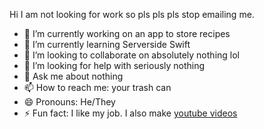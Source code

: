 Hi I am not looking for work so pls pls pls stop emailing me. 

- 🔭 I’m currently working on an app to store recipes
- 🌱 I’m currently learning Serverside Swift
- 👯 I’m looking to collaborate on absolutely nothing lol
- 🤔 I’m looking for help with seriously nothing
- 💬 Ask me about nothing 
- 📫 How to reach me: your trash can
- 😄 Pronouns: He/They
- ⚡ Fun fact: I like my job. I also make [youtube videos](https://www.youtube.com/watch?v=r5EjvtyLJ1g&t=115s)
